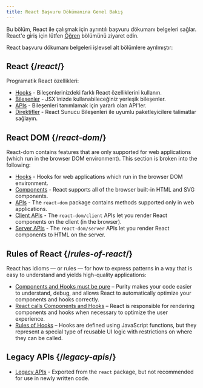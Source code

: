 ```yaml
---
title: React Başvuru Dökümanına Genel Bakış
---
```


<Intro>

Bu bölüm, React ile çalışmak için ayrıntılı başvuru dökumanı belgeleri sağlar. React'e giriş için lütfen [Öğren](/learn) bölümünü ziyaret edin.

</Intro>

React başvuru dökumanı belgeleri işlevsel alt bölümlere ayrılmıştır:

## React {/*react*/}

Programatik React özellikleri:

* [Hooks](/reference/react/hooks) - Bileşenlerinizdeki farklı React özelliklerini kullanın.
* [Bileşenler](/reference/react/components) - JSX'inizde kullanabileceğiniz yerleşik bileşenler.
* [APIs](/reference/react/apis) - Bileşenleri tanımlamak için yararlı olan API'ler.
* [Direktifler](/reference/rsc/directives) - React Sunucu Bileşenleri ile uyumlu paketleyicilere talimatlar sağlayın.

## React DOM {/*react-dom*/}

React-dom contains features that are only supported for web applications (which run in the browser DOM environment). This section is broken into the following:

* [Hooks](/reference/react-dom/hooks) - Hooks for web applications which run in the browser DOM environment.
* [Components](/reference/react-dom/components) - React supports all of the browser built-in HTML and SVG components.
* [APIs](/reference/react-dom) - The `react-dom` package contains methods supported only in web applications.
* [Client APIs](/reference/react-dom/client) - The `react-dom/client` APIs let you render React components on the client (in the browser).
* [Server APIs](/reference/react-dom/server) - The `react-dom/server` APIs let you render React components to HTML on the server.

## Rules of React {/*rules-of-react*/}

React has idioms — or rules — for how to express patterns in a way that is easy to understand and yields high-quality applications:

* [Components and Hooks must be pure](/reference/rules/components-and-hooks-must-be-pure) – Purity makes your code easier to understand, debug, and allows React to automatically optimize your components and hooks correctly.
* [React calls Components and Hooks](/reference/rules/react-calls-components-and-hooks) – React is responsible for rendering components and hooks when necessary to optimize the user experience.
* [Rules of Hooks](/reference/rules/rules-of-hooks) – Hooks are defined using JavaScript functions, but they represent a special type of reusable UI logic with restrictions on where they can be called.

## Legacy APIs {/*legacy-apis*/}

* [Legacy APIs](/reference/react/legacy) - Exported from the `react` package, but not recommended for use in newly written code.
